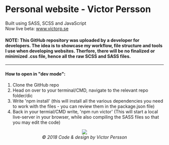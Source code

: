 # Personal website - Victor Persson
Built using SASS, SCSS and JavaScript <br> Now live beta: www.victorp.se
 #### NOTE: This GitHub repository was uploaded by a developer for developers. The idea is to showcase my workflow, file structure and tools I use when developing websites. Therfore, there will be no finalized or minimized .css file, hence all the raw SCSS and SASS files. 
 ---
#### How to open in "dev mode":
<ol>
  <li>Clone the GitHub repo</li>
  <li>Head on over to your terminal/CMD, navigate to the relevant repo folder/dic</li>
  <li>Write 'npm install' (this will install all the various dependencies you need to work with the files - you can review them in the package.json file)</li>
  <li>Back in your termial/CMD write, 'npm run victor' (This will start a local live-server in your browser, while also compiling the SASS files so that you may edit the code)</li>
 </ol>

<p align="center">
  <img src="https://i.imgur.com/Pn4eHyK.png"><br>
  <i>© 2018 Code & design by Victor Persson </i>
</p>
